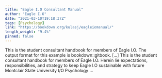 ```yaml
---
title: "Eagle I.O Consultant Manual"
author: "Eagle I.O"
date: "2021-03-10T19:18:37Z"
tags: [Psychology]
link: "https://bookdown.org/kulasj/eagleiomanual/"
length_weight: "9.4%"
pinned: false
---
```


This is the student consultant handbook for members of Eagle I.O. The output format for this example is bookdown::gitbook. [...] This is the student consultant handbook for members of Eagle I.O. Herein lie expectations, responsibilities, and strategy to keep Eagle I.O sustainable with future Montclair State University I/O Psychology ...
